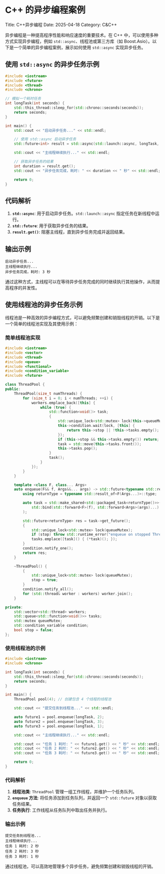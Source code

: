# C++ 的异步编程案例

Title: C++异步编程
Date: 2025-04-18
Category: C&C++

异步编程是一种提高程序性能和响应速度的重要技术。在 C++ 中，可以使用多种方式实现异步编程，例如 `std::async`、线程池或第三方库（如 Boost.Asio）。以下是一个简单的异步编程案例，展示如何使用 `std::async` 实现异步任务。

## 使用 `std::async` 的异步任务示例

```cpp
#include <iostream>
#include <future>
#include <thread>
#include <chrono>

// 模拟一个耗时任务
int longTask(int seconds) {
    std::this_thread::sleep_for(std::chrono::seconds(seconds));
    return seconds;
}

int main() {
    std::cout << "启动异步任务..." << std::endl;

    // 使用 std::async 启动异步任务
    std::future<int> result = std::async(std::launch::async, longTask, 3);

    std::cout << "主线程继续执行..." << std::endl;

    // 获取异步任务的结果
    int duration = result.get();
    std::cout << "异步任务完成，耗时: " << duration << " 秒" << std::endl;

    return 0;
}
```

## 代码解析

1. **`std::async`**: 用于启动异步任务。`std::launch::async` 指定任务在新线程中运行。
2. **`std::future`**: 用于获取异步任务的结果。
3. **`result.get()`**: 阻塞主线程，直到异步任务完成并返回结果。

## 输出示例

```
启动异步任务...
主线程继续执行...
异步任务完成，耗时: 3 秒
```

通过这种方式，主线程可以在等待异步任务完成的同时继续执行其他操作，从而提高程序的并发性。

## 使用线程池的异步任务示例

线程池是一种高效的异步编程方式，可以避免频繁创建和销毁线程的开销。以下是一个简单的线程池实现及其使用示例：

### 简单线程池实现

```cpp
#include <iostream>
#include <vector>
#include <thread>
#include <queue>
#include <functional>
#include <condition_variable>
#include <future>

class ThreadPool {
public:
    ThreadPool(size_t numThreads) {
        for (size_t i = 0; i < numThreads; ++i) {
            workers.emplace_back([this] {
                while (true) {
                    std::function<void()> task;
                    {
                        std::unique_lock<std::mutex> lock(this->queueMutex);
                        this->condition.wait(lock, [this] {
                            return this->stop || !this->tasks.empty();
                        });
                        if (this->stop && this->tasks.empty()) return;
                        task = std::move(this->tasks.front());
                        this->tasks.pop();
                    }
                    task();
                }
            });
        }
    }

    template <class F, class... Args>
    auto enqueue(F&& f, Args&&... args) -> std::future<typename std::result_of<F(Args...)>::type> {
        using returnType = typename std::result_of<F(Args...)>::type;

        auto task = std::make_shared<std::packaged_task<returnType()>>(
            std::bind(std::forward<F>(f), std::forward<Args>(args)...)
        );

        std::future<returnType> res = task->get_future();
        {
            std::unique_lock<std::mutex> lock(queueMutex);
            if (stop) throw std::runtime_error("enqueue on stopped ThreadPool");
            tasks.emplace([task]() { (*task)(); });
        }
        condition.notify_one();
        return res;
    }

    ~ThreadPool() {
        {
            std::unique_lock<std::mutex> lock(queueMutex);
            stop = true;
        }
        condition.notify_all();
        for (std::thread& worker : workers) worker.join();
    }

private:
    std::vector<std::thread> workers;
    std::queue<std::function<void()>> tasks;
    std::mutex queueMutex;
    std::condition_variable condition;
    bool stop = false;
};
```

### 使用线程池的示例

```cpp
#include <iostream>
#include <chrono>

int longTask(int seconds) {
    std::this_thread::sleep_for(std::chrono::seconds(seconds));
    return seconds;
}

int main() {
    ThreadPool pool(4); // 创建包含 4 个线程的线程池

    std::cout << "提交任务到线程池..." << std::endl;

    auto future1 = pool.enqueue(longTask, 2);
    auto future2 = pool.enqueue(longTask, 3);
    auto future3 = pool.enqueue(longTask, 1);

    std::cout << "主线程继续执行..." << std::endl;

    std::cout << "任务 1 耗时: " << future1.get() << " 秒" << std::endl;
    std::cout << "任务 2 耗时: " << future2.get() << " 秒" << std::endl;
    std::cout << "任务 3 耗时: " << future3.get() << " 秒" << std::endl;

    return 0;
}
```

### 代码解析

1. **线程池类**: `ThreadPool` 管理一组工作线程，并维护一个任务队列。
2. **`enqueue` 方法**: 将任务添加到任务队列，并返回一个 `std::future` 对象以获取任务结果。
3. **任务执行**: 工作线程从任务队列中取出任务并执行。

### 输出示例

```
提交任务到线程池...
主线程继续执行...
任务 1 耗时: 2 秒
任务 2 耗时: 3 秒
任务 3 耗时: 1 秒
```

通过线程池，可以高效地管理多个异步任务，避免频繁创建和销毁线程的开销。